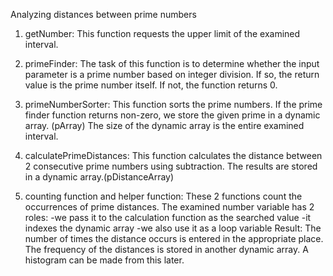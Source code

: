 Analyzing distances between prime numbers
1. getNumber:
This function requests the upper limit of the examined interval.

2. primeFinder:
The task of this function is to determine whether the input parameter is a prime number based on integer division. If so, the return value is the prime number itself. If not, the function returns 0.

3. primeNumberSorter:
This function sorts the prime numbers. If the prime finder function returns non-zero, we store the given prime in a dynamic array. (pArray) The size of the dynamic array is the entire examined interval.

4. calculatePrimeDistances:
This function calculates the distance between 2 consecutive prime numbers using subtraction. The results are stored in a dynamic array.(pDistanceArray)

5. counting function and helper function:
These 2 functions count the occurrences of prime distances.
The examined number variable has 2 roles:
-we pass it to the calculation function as the searched value
-it indexes the dynamic array
-we also use it as a loop variable
Result: The number of times the distance occurs is entered in the appropriate place.
The frequency of the distances is stored in another dynamic array. A histogram can be made from this later.

